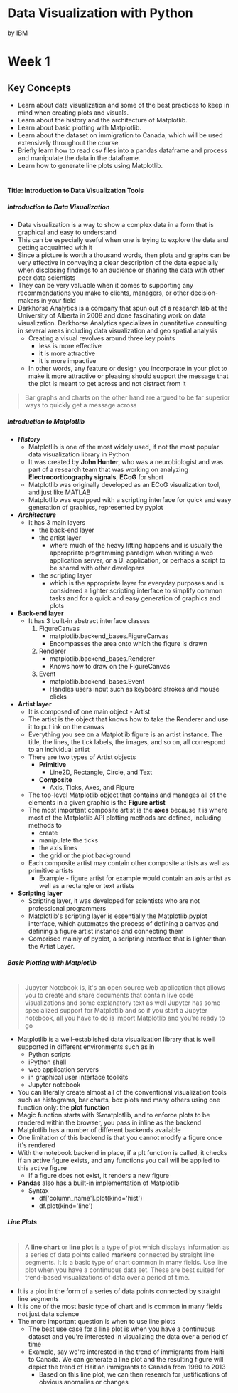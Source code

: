 Data Visualization with Python
===============================

by IBM

# Week 1

## Key Concepts
* Learn about data visualization and some of the best practices to keep in mind when creating plots and visuals.
* Learn about the history and the architecture of Matplotlib.
* Learn about basic plotting with Matplotlib.
* Learn about the dataset on immigration to Canada, which will be used extensively throughout the course.
* Briefly learn how to read csv files into a pandas dataframe and process and manipulate the data in the dataframe.
* Learn how to generate line plots using Matplotlib.

#
#### Title: Introduction to Data Visualization Tools

##### Introduction to Data Visualization

* Data visualization is a way to show a complex data in a form that is graphical and easy to understand
* This can be especially useful when one is trying to explore the data and getting acquainted with it
* Since a picture is worth a thousand words, then plots and graphs can be very effective in conveying a clear description of the data especially when disclosing findings to an audience or sharing the data with other peer data scientists
* They can be very valuable when it comes to supporting any recommendations you make to clients, managers, or other decision-makers in your field
* Darkhorse Analytics is a company that spun out of a research lab at the University of Alberta in 2008 and done fascinating work on data visualization. Darkhorse Analytics specializes in quantitative consulting in several areas including data visualization and geo spatial analysis
	* Creating a visual revolves around three key points
		* less is more effective
		* it is more attractive
		* it is more impactive
	* In other words, any feature or design you incorporate in your plot to make it more attractive or pleasing should support the message that the plot is meant to get across and not distract from it

> Bar graphs and charts on the other hand are argued to be far superior ways to quickly get a message across

##### Introduction to Matplotlib

* ***History***
	* Matplotlib is one of the most widely used, if not the most popular data visualization library in Python
	* It was created by **John Hunter**, who was a neurobiologist and was part of a research team that was working on analyzing **Electrocorticography signals**, **ECoG** for short
	* Matplotlib was originally developed as an ECoG visualization tool, and just like MATLAB
	* Matplotlib was equipped with a scripting interface for quick and easy generation of graphics, represented by pyplot
* ***Architecture***
	* It has 3 main layers
		* the back-end layer
		* the artist layer
			* where much of the heavy lifting happens and is usually the appropriate programming paradigm when writing a web application server, or a UI application, or perhaps a script to be shared with other developers
		* the scripting layer
			* which is the appropriate layer for everyday purposes and is considered a lighter scripting interface to simplify common tasks and for a quick and easy generation of graphics and plots
* **Back-end layer**
	* It has 3 built-in abstract interface classes
		1. FigureCanvas
			* matplotlib.backend_bases.FigureCanvas
			* Encompasses the area onto which the figure is drawn
		1. Renderer
			* matplotlib.backend_bases.Renderer
			* Knows how to draw on the FigureCanvas
		1. Event
			* matplotlib.backend_bases.Event
			* Handles users input such as keyboard strokes and mouse clicks
* **Artist layer**
	* It is composed of one main object - Artist
	* The artist is the object that knows how to take the Renderer and use it to put ink on the canvas
	* Everything you see on a Matplotlib figure is an artist instance. The title, the lines, the tick labels, the images, and so on, all correspond to an individual artist
	* There are two types of Artist objects
		* **Primitive**
			* Line2D, Rectangle, Circle, and Text
		* **Composite**
			* Axis, Ticks, Axes, and Figure
	* The top-level Matplotlib object that contains and manages all of the elements in a given graphic is the **Figure artist**
	* The most important composite artist is the **axes** because it is where most of the Matplotlib API plotting methods are defined, including methods to 
		* create
		* manipulate the ticks
		* the axis lines
		* the grid or the plot background
	* Each composite artist may contain other composite artists as well as primitive artists
		* Example - figure artist for example would contain an axis artist as well as a rectangle or text artists
* **Scripting layer**
	* Scripting layer, it was developed for scientists who are not professional programmers
	* Matplotlib's scripting layer is essentially the Matplotlib.pyplot interface, which automates the process of defining a canvas and defining a figure artist instance and connecting them
	* Comprised mainly of pyplot, a scripting interface that is lighter than the Artist Layer.


##### Basic Plotting with Matplotlib
#
> Jupyter Notebook is, it's an open source web application that allows you to create and share documents that contain live code visualizations and some explanatory text as well
> Jupyter has some specialized support for Matplotlib and so if you start a Jupyter notebook, all you have to do is import Matplotlib and you're ready to go

* Matplotlib is a well-established data visualization library that is well supported in different environments such as in 
	* Python scripts
	* iPython shell
	* web application servers
	* in graphical user interface toolkits
	* Jupyter notebook
* You can literally create almost all of the conventional visualization tools such as histograms, bar charts, box plots and many others using one function only: the **plot function**
* Magic function starts with %matplotlib, and to enforce plots to be rendered within the browser, you pass in inline as the backend
* Matplotlib has a number of different backends available
* One limitation of this backend is that you cannot modify a figure once it's rendered
* With the notebook backend in place, if a plt function is called, it checks if an active figure exists, and any functions you call will be applied to this active figure
	* If a figure does not exist, it renders a new figure
* **Pandas** also has a built-in implementation of Matplotlib
	* Syntax
		* df['column_name'].plot(kind='hist')
		* df.plot(kind='line')


##### Line Plots
#
> A **line chart** or **line plot** is a type of plot which displays information as a series of data points called **markers** connected by straight line segments.
It is a basic type of chart common in many fields.
Use line plot when you have a continuous data set.
These are best suited for trend-based visualizations of data over a period of time.

* It is a plot in the form of a series of data points connected by straight line segments
* It is one of the most basic type of chart and is common in many fields not just data science
* The more important question is when to use line plots
	* The best use case for a line plot is when you have a continuous dataset and you're interested in visualizing the data over a period of time
	* Example, say we're interested in the trend of immigrants from Haiti to Canada. We can generate a line plot and the resulting figure will depict the trend of Haitian immigrants to Canada from 1980 to 2013
		* Based on this line plot, we can then research for justifications of obvious anomalies or changes
